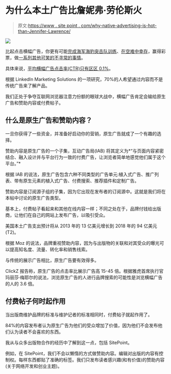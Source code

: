 # 为什么本土广告比詹妮弗·劳伦斯火

> 原文:[https://www . site point . com/why-native-advertising-is-hot-than-Jennifer-Lawrence/](https://www.sitepoint.com/why-native-advertising-is-hotter-than-jennifer-lawrence/)

![](../Images/453c4db73fe99c5ac024df3e93022351.png)

比起点击横幅广告，你更有可能[完成海军海豹突击队训练](http://www.tintup.com/blog/better-than-banner-ads-smart-ways-spend-ad-dollars-2015-muriel-macdonald/)、[在空难中幸存](http://consumerist.com/2011/07/01/youre-475-times-more-likely-to-survive-a-plane-crash-than-click-on-a-banner-ad/)，赢得彩票，做[一系列其他可笑的不寻常的事情](http://www.businessinsider.com/its-more-likely-you-will-survive-a-plane-crash-or-win-the-lottery-than-click-a-banner-ad-2011-6?op=1)。

具体来说，[平均横幅广告点击率(CTR)只有区区 0.1%](http://www.talkingnewmedia.com/2015/03/20/guest-column-youre-more-likely-to-survive-a-plane-crash-than-click-on-a-banner-ad/)。

根据 LinkedIn Marketing Solutions 的一项研究，70%的人希望通过内容而不是传统广告来了解产品。

我们正处于争夺互联网浏览器注意力份额的眼球大战中，横幅广告肯定会输给原生广告和赞助内容或付费帖子。

## 什么是原生广告和赞助内容？

一旦你获得了一些资金，并准备好启动你的营销，原生广告就成了一个有趣的选择。

赞助内容是原生广告的一个子集，互动广告局(IAB) 将其定义为*“与页面内容紧密结合、融入设计并与平台行为一致的付费广告，让浏览者简单地感觉他们属于这个平台。”*

根据 IAB 的说法，原生广告包含六种不同类型的广告单元:植入式广告、推广列表、带有原生元素的植入式广告、付费搜索、推荐插件和定制广告。

赞助内容是订阅源子组的子集，因为它出现在发布者的订阅源中。这就是我们将在本帖中讨论的原生广告类型。

基本上，付费帖子看起来和其他在线内容一样；不同之处在于，品牌付钱给出版商，让他们在自己的网站上发布广告，以吸引受众。

美国本土广告支出预计将从 2013 年的 13 亿美元增长到 2018 年的 94 亿美元(T2)。

根据 Moz 的说法，品牌重视赞助内容，因为与出版物的关联和对其受众的曝光可以提高知名度、流量、转化率和销售线索。

与传统的展示广告相比，原生广告要有效得多。

ClickZ 报告称，原生广告的点击率比展示广告高 15-45 倍。根据雅虎首席执行官玛丽莎·梅耶尔的说法，浏览原生广告的人进行品牌搜索的可能性是浏览横幅广告的人的 3.6 倍。

## 付费帖子何时起作用

当出版商维护品牌的标准与维护记者的标准相同时，付费帖子就起作用了。

84%的内容发布者认为原生广告为他们的受众增加了价值，因为他们不会发布他们认为读者不会喜欢的东西。

我从与众多出版物合作的经历中了解到这一点，包括 SitePoint。

例如，在 SitePoint，我们不会以懒惰的方式做赞助内容。编辑对出版的内容有控制权。每样东西都贴了准确的标签。我们只发布读者感兴趣(和有价值)的赞助内容(关于网络开发和创业主题)。